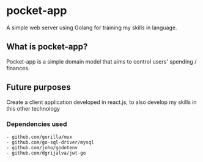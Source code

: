 # pocket-app
A simple web server using Golang for training my skills in language.

## What is pocket-app?
Pocket-app is a simple domain model that aims to control users' spending / finances.

## Future purposes
Create a client application developed in react.js, to also develop my skills in this other technology

### Dependencies used
```
- github.com/gorilla/mux
- github.com/go-sql-driver/mysql
- github.com/joho/godotenv
- github.com/dgrijalva/jwt-go
```